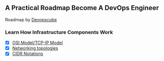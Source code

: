 ## A Practical Roadmap Become A DevOps Engineer 
Roadmap by [Devopscube](https://www.devopscube.com/)

### Learn How Infrastructure Components Work

- [x] [OSI Model/TCP-IP Model](infrastructure-component/osi-model.md) 
- [x] [Networking topologies](infrastructure-component/networking-topologies.md) 
- [x] [CIDR Notations](infrastructure-component/cidr-notations.md) 
